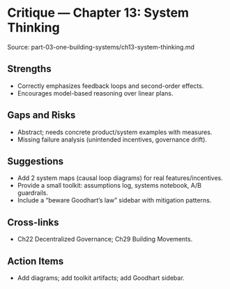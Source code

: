 # Critique — Chapter 13: System Thinking

Source: part-03-one-building-systems/ch13-system-thinking.md

## Strengths
- Correctly emphasizes feedback loops and second-order effects.
- Encourages model-based reasoning over linear plans.

## Gaps and Risks
- Abstract; needs concrete product/system examples with measures.
- Missing failure analysis (unintended incentives, governance drift).

## Suggestions
- Add 2 system maps (causal loop diagrams) for real features/incentives.
- Provide a small toolkit: assumptions log, systems notebook, A/B guardrails.
- Include a “beware Goodhart’s law” sidebar with mitigation patterns.

## Cross-links
- Ch22 Decentralized Governance; Ch29 Building Movements.

## Action Items
- Add diagrams; add toolkit artifacts; add Goodhart sidebar.

